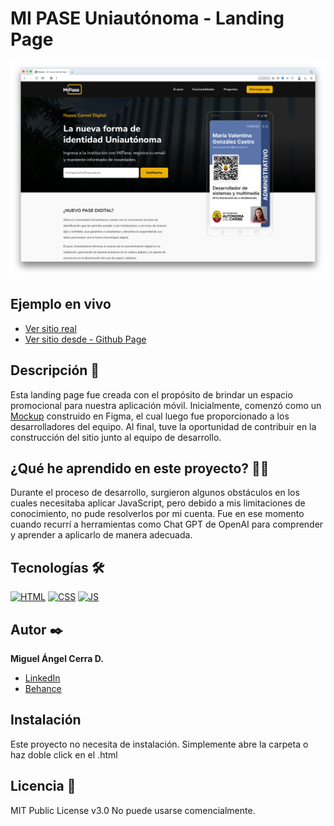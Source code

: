 # MI PASE Uniautónoma - Landing Page 
![Imagen del proyecto](https://raw.githubusercontent.com/miguelcerra-design/MiPase-Uniautonoma-Landing-Page/main/assets/captura.png?raw=true)

## Ejemplo en vivo
- [Ver sitio real](https://mipase.uac.edu.co/)
- [Ver sitio desde - Github Page](https://miguelcerra-design.github.io/MiPase-Uniautonoma-Landing-Page/)


## Descripción 📑

Esta landing page fue creada con el propósito de brindar un espacio promocional para nuestra aplicación móvil. Inicialmente, comenzó como un [Mockup](https://www.behance.net/gallery/173165855/Landing-Page-Mipase-Web) construido en Figma, el cual luego fue proporcionado a los desarrolladores del equipo. Al final, tuve la oportunidad de contribuir en la construcción del sitio junto al equipo de desarrollo.

## ¿Qué he aprendido en este proyecto? 🙇🏻 

Durante el proceso de desarrollo, surgieron algunos obstáculos en los cuales necesitaba aplicar JavaScript, pero debido a mis limitaciones de conocimiento, no pude resolverlos por mi cuenta. Fue en ese momento cuando recurrí a herramientas como Chat GPT de OpenAI para comprender y aprender a aplicarlo de manera adecuada.

## Tecnologías 🛠
<!-- Iconos sacados de: https://github.com/hendrasob/badges/blob/master/README.md y https://github.com/alexandresanlim/Badges4-README.md-Profile -->
[![HTML](https://img.shields.io/badge/HTML5-E34F26?style=for-the-badge&logo=html5&logoColor=white)](https://es.wikipedia.org/wiki/HTML5)
[![CSS](https://img.shields.io/badge/CSS3-1572B6?style=for-the-badge&logo=css3&logoColor=white)](https://es.wikipedia.org/wiki/CSS)
[![JS](https://img.shields.io/badge/JavaScript-F7DF1E?style=for-the-badge&logo=javascript&logoColor=black)](https://es.wikipedia.org/wiki/JavaScript)


## Autor ✒️
**Miguel Ángel Cerra D.**

* [LinkedIn](https://www.linkedin.com/in/miguelcerra-design/)
* [Behance](https://www.behance.net/miguelcerra-design)

## Instalación 
Este proyecto no necesita de instalación. Simplemente abre la carpeta o haz doble click en el .html
  
## Licencia 📄
MIT Public License v3.0
No puede usarse comencialmente.
